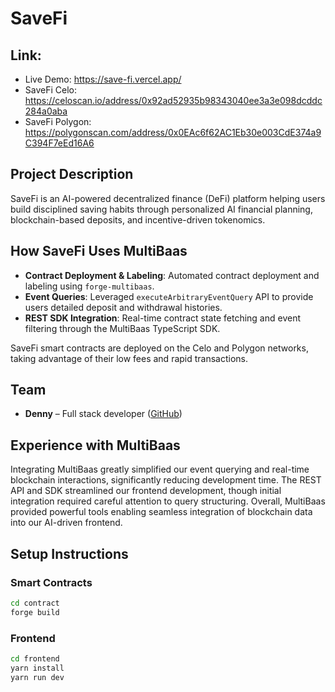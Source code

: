 # SaveFi

## Link:

- Live Demo: https://save-fi.vercel.app/
- SaveFi Celo: https://celoscan.io/address/0x92ad52935b98343040ee3a3e098dcddc284a0aba
- SaveFi Polygon: https://polygonscan.com/address/0x0EAc6f62AC1Eb30e003CdE374a9C394F7eEd16A6

## Project Description

SaveFi is an AI-powered decentralized finance (DeFi) platform helping users build disciplined saving habits through personalized AI financial planning, blockchain-based deposits, and incentive-driven tokenomics.

## How SaveFi Uses MultiBaas

- **Contract Deployment & Labeling**: Automated contract deployment and labeling using `forge-multibaas`.
- **Event Queries**: Leveraged `executeArbitraryEventQuery` API to provide users detailed deposit and withdrawal histories.
- **REST SDK Integration**: Real-time contract state fetching and event filtering through the MultiBaas TypeScript SDK.

SaveFi smart contracts are deployed on the Celo and Polygon networks, taking advantage of their low fees and rapid transactions.

## Team

- **Denny** – Full stack developer ([GitHub](https://github.com/a39955720))

## Experience with MultiBaas

Integrating MultiBaas greatly simplified our event querying and real-time blockchain interactions, significantly reducing development time. The REST API and SDK streamlined our frontend development, though initial integration required careful attention to query structuring. Overall, MultiBaas provided powerful tools enabling seamless integration of blockchain data into our AI-driven frontend.

## Setup Instructions

### Smart Contracts

```bash
cd contract
forge build
```

### Frontend

```bash
cd frontend
yarn install
yarn run dev
```
